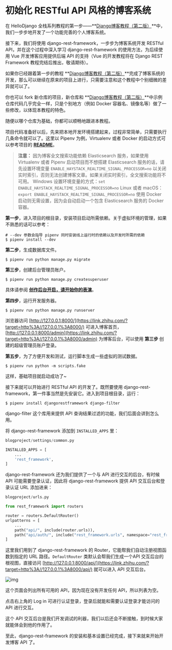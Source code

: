 # 初始化 RESTful API 风格的博客系统

在 HelloDjango 全栈系列教程的第一步——**[Django博客教程（第二版）](https://link.zhihu.com/?target=https%3A//www.zmrenwu.com/courses/hellodjango-blog-tutorial/)**中，我们一步步地开发了一个功能完善的个人博客系统。

接下来，我们将使用 django-rest-framework，一步步为博客系统开发 RESTful API，并在这个过程中深入学习 django-rest-framework 的使用方法，为后续使用 Vue 开发博客应用提供后端 API 的支持（Vue 的开发教程将在 Django REST Framework 教程完结后推出，敬请期待）。

如果你已经跟着第一步的教程 **[Django博客教程（第二版）](https://link.zhihu.com/?target=https%3A//www.zmrenwu.com/courses/hellodjango-blog-tutorial/)**完成了博客系统的开发，那么可以继续在原来的项目上进行，只需要注意和这个教程中个别细微的差异就可以了。

你也可以 fork 新仓库的项目，新仓库和 **[Django博客教程（第二版）](https://link.zhihu.com/?target=https%3A//www.zmrenwu.com/courses/hellodjango-blog-tutorial/)**中示例仓库代码几乎完全一样，只是个别地方（例如 Docker 容器名、镜像名等）做了一些修改，以体现本教程的特色。

随便以哪个仓库为基础，你都可以顺畅地跟进本教程。

项目代码准备好以后，先来把本地开发环境搭建起来，过程非常简单，只需要执行几条命令就可以了。这里以 Pipenv 为例，Virtualenv 或者 Docker 的启动方式可以参考项目的 **[README](https://link.zhihu.com/?target=https%3A//github.com/HelloGitHub-Team/HelloDjango-REST-framework-tutorial)**。

> **注意：**
> 因为博客全文搜索功能依赖 Elasticsearch 服务，如果使用 Virtualenv 或者 Pipenv 启动项目而不想搭建 Elasticsearch 服务的话，请先设置环境变量 `ENABLE_HAYSTACK_REALTIME_SIGNAL_PROCESSOR=no` 以关闭实时索引，否则无法创建博客文章。如果关闭实时索引，全文搜索功能将不可用。
> Windows 设置环境变量的方式：`set ENABLE_HAYSTACK_REALTIME_SIGNAL_PROCESSOR=no`
> Linux 或者 macOS：`export ENABLE_HAYSTACK_REALTIME_SIGNAL_PROCESSOR=no`
> 使用 Docker 启动则无需设置，因为会自动启动一个包含 Elasticsearch 服务的 Docker 容器。

**第一步**，进入项目的根目录，安装项目启动所需依赖。关于虚拟环境的管理，如果不熟悉的话可以参考：

```shell
# --dev 参数会指导 pipenv 同时安装线上运行时的依赖以及开发时所需的依赖
$ pipenv install --dev
```

**第二步**，生成数据库文件。

```shell
$ pipenv run python manage.py migrate
```

**第三步**，创建后台管理员账户。

```shell
$ pipenv run python manage.py createsuperuser
```

具体请参阅 **[创作后台开启，请开始你的表演](https://link.zhihu.com/?target=https%3A//www.zmrenwu.com/courses/hellodjango-blog-tutorial/materials/65/)**。

**第四步**，运行开发服务器。

```shell
$ pipenv run python manage.py runserver
```

浏览器访问 [http://127.0.0.1:8000/](https://link.zhihu.com/?target=http%3A//127.0.0.1%3A8000/) 可进入博客首页，[http://127.0.0.1:8000/admin](https://link.zhihu.com/?target=http%3A//127.0.0.1%3A8000/admin) 为博客后台，可以使用 **第三步** 创建的超级管理员账户登录。

**第五步**，为了方便开发和测试，运行脚本生成一些虚拟的测试数据。

```shell
$ pipenv run python -m scripts.fake
```

这样，基础项目就启动成功了~

接下来就可以开始进行 RESTful API 的开发了。既然要使用 django-rest-framework，第一件事当然是先安装它。进入到项目根目录，运行：

```shell
$ pipenv install djangorestframework django-filter
```

django-filter 这个库用来提供 API 查询结果过滤的功能，我们后面会讲到怎么用。

将 django-rest-framework 添加到 `INSTALLED_APPS` 里：

```python
blogproject/settings/common.py

INSTALLED_APPS = [
    ...
    'rest_framework',
]
```

django-rest-framework 还为我们提供了一个与 API 进行交互的后台，有时候 API 可能需要登录认证，因此将 django-rest-framework 提供 API 交互后台和登录认证 URL 添加进来：

```python
blogproject/urls.py

from rest_framework import routers

router = routers.DefaultRouter()
urlpatterns = [
    ...
    path("api/", include(router.urls)),
    path("api/auth/", include("rest_framework.urls", namespace="rest_framework")),
]
```

这里我们用到了 django-rest-framework 的 Router，它能帮我们自动注册视图函数到指定的 URL 路径。`DefaultRouter` 类默认会帮我们生成一个API 交互后台的根视图，直接访问 [http://127.0.0.1:8000/api/](https://link.zhihu.com/?target=http%3A//127.0.0.1%3A8000/api/) 就可以进入 API 交互后台。

![img](C:\Users\64206\Desktop\django-rest-framework\img\2\1.jpg)

这个页面会列出所有可用的 API，因为现在没有开发任何 API，所以列表为空。

点击右上角的 Log in 可进行认证登录，登录后就能和需要认证登录才能访问的 API 进行交互。

这个 API 交互后台是我们开发调试的利器，我们以后还会不断接触，到时候大家就能体会到他的作用了。

至此，django-rest-framework 的安装和基本设置已经完成，接下来就来开始开发博客 API 了。